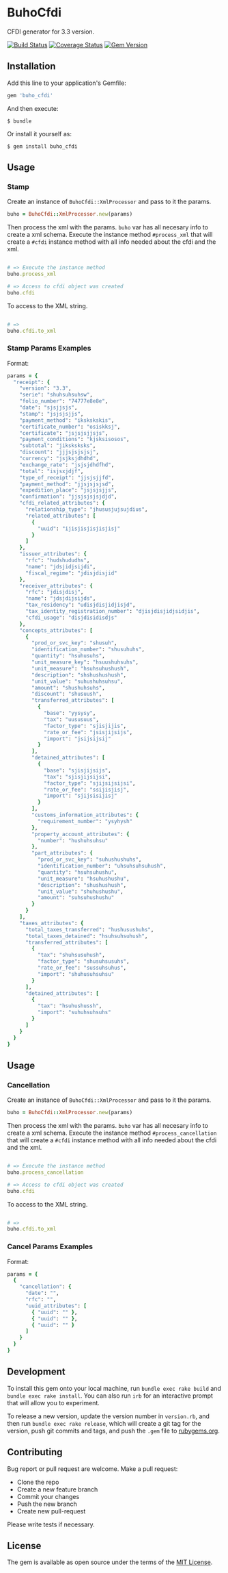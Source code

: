 # BuhoCfdi

CFDI generator for 3.3 version.

[![Build Status](https://travis-ci.com/buhocontable/buho_cfdi.svg?token=pvfqse1g1Y1nVGRwY4DL&branch=master)](https://travis-ci.com/buhocontable/buho_cfdi) [![Coverage Status](https://coveralls.io/repos/github/buhocontable/buho_cfdi/badge.svg?branch=master)](https://coveralls.io/github/buhocontable/buho_cfdi?branch=master) [![Gem Version](https://badge.fury.io/rb/buho_cfdi.svg)](https://badge.fury.io/rb/buho_cfdi)

## Installation

Add this line to your application's Gemfile:

```ruby
gem 'buho_cfdi'
```

And then execute:

    $ bundle

Or install it yourself as:

    $ gem install buho_cfdi

## Usage

### Stamp

Create an instance of `BuhoCfdi::XmlProcessor` and pass to it the params.

```ruby
buho = BuhoCfdi::XmlProcessor.new(params)
```

Then process the xml with the params. `buho` var has all necesary info to create a xml schema. Execute the instance method `#process_xml` that will create a `#cfdi` instance method with all info needed about the cfdi and the xml.

```ruby

# => Execute the instance method
buho.process_xml

# => Access to cfdi object was created
buho.cfdi

```

To access to the XML string.

```ruby

# =>
buho.cfdi.to_xml

```

### Stamp Params Examples

Format:

```ruby
params = {
  "receipt": {
    "version": "3.3",
    "serie": "shuhsuhsuhsw",
    "folio_number": "74777e8e8e",
    "date": "sjsjjsjs",
    "stamp": "jsjsjsjjs",
    "payment_method": "ikskskskis",
    "certificate_number": "osiskksj",
    "certificate": "jsjsjsjjsjs",
    "payment_conditions": "kjsksisosos",
    "subtotal": "jiksksksks",
    "discount": "jjjsjsjsjsj",
    "currency": "jsjksjdhdhd",
    "exchange_rate": "jsjsjdhdfhd",
    "total": "isjsxjdjf",
    "type_of_receipt": "jjsjsjjfd",
    "payment_method": "jjsjsjsjsd",
    "expedition_place": "jsjsjsjjs",
    "confirmation": "jjsjsjsjsjdjd",
    "cfdi_related_attributes": {
      "relationship_type": "jhususjujsujdius",
      "related_attributes": [
        {
          "uuid": "ijisjisjisjisjisj"
        }
      ]
    },
    "issuer_attributes": {
      "rfc": "hudshududhs",
      "name": "jdsjidjsijdi",
      "fiscal_regime": "jdisjdisjid" 
    },
    "receiver_attributes": {
      "rfc": "jdisjdisj",
      "name": "jdsjdijsijds",
      "tax_residency": "udisjdisjidjisjd",
      "tax_identity_registration_number": "djisjdisjidjsidjis",
      "cfdi_usage": "disjdisidisdjs" 
    },
    "concepts_attributes": [
      {
        "prod_or_svc_key": "shusuh",
        "identification_number": "shusuhuhs",
        "quantity": "hsuhusuhs",
        "unit_measure_key": "hsuushuhsuhs",
        "unit_measure": "hsuhsuhushush",
        "description": "shshushushush",
        "unit_value": "suhushuhsuhsu",
        "amount": "shushuhsuhs",
        "discount": "shusuush",
        "transferred_attributes": [
          {
            "base": "yysysy",
            "tax": "uususuus",
            "factor_type": "sjisjijis",
            "rate_or_fee": "jsisjijsijs",
            "import": "jsijsijsij"
          }
        ],
        "detained_attributes": [
          {
            "base": "sjisjijsijs",
            "tax": "sjisjijsijsi",
            "factor_type": "sjijsijsijsi",
            "rate_or_fee": "ssijisjisj",
            "import": "sjijsisijisj" 
          }
        ],
        "customs_information_attributes": {
          "requirement_number": "ysyhysh"
        },
        "property_account_attributes": {
          "number": "hushuhsuhsu"
        },
        "part_attributes": {
          "prod_or_svc_key": "suhushushuhs",
          "identification_number": "uhsuhsuhsuhush",
          "quantity": "hsuhsuhushu",
          "unit_measure": "hsuhushushu",
          "description": "shushushush",
          "unit_value": "shuhushushu",
          "amount": "suhsuhushushu"
        }
      }
    ],
    "taxes_attributes": {
      "total_taxes_transferred": "hushusushuhs",
      "total_taxes_detained": "hsuhsuhsuhush",
      "transferred_attributes": [
        {
          "tax": "shuhsusuhush",
          "factor_type": "shusuhsusuhs",
          "rate_or_fee": "sussuhsuhus",
          "import": "shuhusuhsuhsu" 
        }
      ],
      "detained_attributes": [
        {
          "tax": "hsuhushussh",
          "import": "suhuhsuhsuhs" 
        }
      ]
    }
  }
}
```

## Usage

### Cancellation

Create an instance of `BuhoCfdi::XmlProcessor` and pass to it the params.

```ruby
buho = BuhoCfdi::XmlProcessor.new(params)
```

Then process the xml with the params. `buho` var has all necesary info to create a xml schema. Execute the instance method `#process_cancellation` that will create a `#cfdi` instance method with all info needed about the cfdi and the xml.

```ruby

# => Execute the instance method
buho.process_cancellation

# => Access to cfdi object was created
buho.cfdi

```

To access to the XML string.

```ruby

# =>
buho.cfdi.to_xml

```

### Cancel Params Examples

Format:

```ruby
params = {
  {
    "cancellation": {
      "date": "",
      "rfc": "",
      "uuid_attributes": [
        { "uuid": "" },
        { "uuid": "" },
        { "uuid": "" }
      ]
    }
  }
}
```

## Development

To install this gem onto your local machine, run `bundle exec rake build` and `bundle exec rake install`. You can also run `irb` for an interactive prompt that will allow you to experiment.

To release a new version, update the version number in `version.rb`, and then run `bundle exec rake release`, which will create a git tag for the version, push git commits and tags, and push the `.gem` file to [rubygems.org](https://rubygems.org).

## Contributing

Bug report or pull request are welcome. Make a pull request:

- Clone the repo
- Create a new feature branch
- Commit your changes
- Push the new branch
- Create new pull-request

Please write tests if necessary.

## License

The gem is available as open source under the terms of the [MIT License](https://opensource.org/licenses/MIT).
